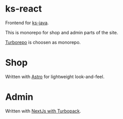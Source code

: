# ks-react

Frontend for [ks-java](https://github.com/pawl1n/ks-java).

This is monorepo for shop and admin parts of the site.

[Turborepo](https://turbo.build/) is choosen as monorepo.

# Shop

Written with [Astro](https://astro.build/) for lightweight look-and-feel.

# Admin

Written with [NextJs with Turbopack](https://nextjs.org/docs/advanced-features/turbopack).
